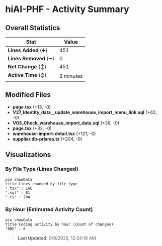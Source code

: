 # hiAI-PHF - Activity Summary 

## Overall Statistics

| Stat                   | Value                                                             |
| ---------------------- | ----------------------------------------------------------------- |
| **Lines Added** (➕)   | 451                                          |
| **Lines Removed** (➖) | 0                                        |
| **Net Change** (↕)    | 451                |
| **Active Time** (⌚)   | 2 minutes |


## Modified Files
- **page.tsx** (+13, -0)
- **V27_Identity_data__update_warehouse_import_menu_link.sql** (+42, -0)
- **V03_Check_warehouse_import_data.sql** (+39, -0)
- **page.tsx** (+32, -0)
- **warehouse-import-detail.tsx** (+121, -0)
- **supplier.db-prisma.ts** (+204, -0)

## Visualizations

### By File Type (Lines Changed)

```mermaid
pie showData
title Lines changed by file type
".tsx" : 166
".sql" : 81
".ts" : 204
```

### By Hour (Estimated Activity Count)

```mermaid
pie showData
title Coding activity by hour (count of changes)
"00h" : 6
```


> **Last Updated:** 9/9/2025, 12:24:19 AM